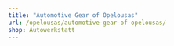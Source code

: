 ```yaml
---
title: "Automotive Gear of Opelousas"
url: /opelousas/automotive-gear-of-opelousas/
shop: Autowerkstatt
---
```

